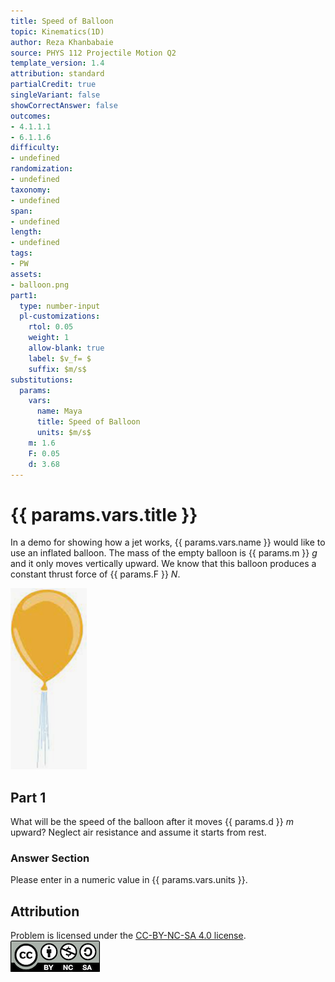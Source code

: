 ```yaml
---
title: Speed of Balloon
topic: Kinematics(1D)
author: Reza Khanbabaie
source: PHYS 112 Projectile Motion Q2
template_version: 1.4
attribution: standard
partialCredit: true
singleVariant: false
showCorrectAnswer: false
outcomes:
- 4.1.1.1
- 6.1.1.6
difficulty:
- undefined
randomization:
- undefined
taxonomy:
- undefined
span:
- undefined
length:
- undefined
tags:
- PW
assets:
- balloon.png
part1:
  type: number-input
  pl-customizations:
    rtol: 0.05
    weight: 1
    allow-blank: true
    label: $v_f= $
    suffix: $m/s$
substitutions:
  params:
    vars:
      name: Maya
      title: Speed of Balloon
      units: $m/s$
    m: 1.6
    F: 0.05
    d: 3.68
---
```

# {{ params.vars.title }}
In a demo for showing how a jet works, {{ params.vars.name }} would like to use an inflated balloon. The mass of the empty balloon is {{ params.m }} $g$ and it only moves vertically upward. We know that this balloon produces a constant thrust force of {{ params.F }} $N$.

<img src="balloon.png">

## Part 1

What will be the speed of the balloon after it moves {{ params.d }} $m$ upward? Neglect air resistance and assume it starts from rest.

### Answer Section

Please enter in a numeric value in {{ params.vars.units }}.

## Attribution

Problem is licensed under the [CC-BY-NC-SA 4.0 license](https://creativecommons.org/licenses/by-nc-sa/4.0/).<br> ![The Creative Commons 4.0 license requiring attribution-BY, non-commercial-NC, and share-alike-SA license.](https://raw.githubusercontent.com/firasm/bits/master/by-nc-sa.png)